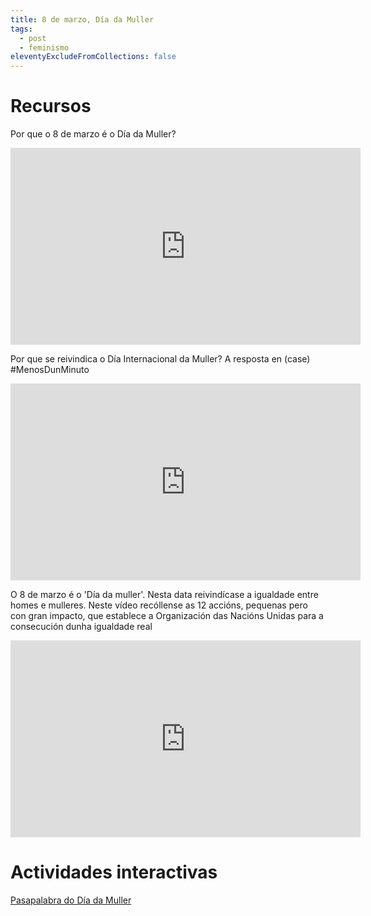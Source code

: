 ```yaml
---
title: 8 de marzo, Día da Muller
tags:
  - post
  - feminismo
eleventyExcludeFromCollections: false
---
```

# Recursos

Por que o 8 de marzo é o Día da Muller? 

<iframe width="560" height="315" src="https://www.youtube.com/embed/5l6ewz3nTjc" frameborder="0" allow="accelerometer; autoplay; clipboard-write; encrypted-media; gyroscope; picture-in-picture" allowfullscreen></iframe>

Por que se reivindica o Día Internacional da Muller? A resposta en (case) #MenosDunMinuto[](https://twitter.com/hashtag/MenosDunMinuto?src=hashtag_click)

<iframe width="560" height="315" src="https://www.youtube.com/embed/I4bRTxMltaA" frameborder="0" allow="accelerometer; autoplay; clipboard-write; encrypted-media; gyroscope; picture-in-picture" allowfullscreen></iframe>

<!--StartFragment-->

O 8 de marzo é o 'Día da muller'. Nesta data reivindícase a igualdade entre homes e mulleres. Neste vídeo recóllense as 12 accións, pequenas pero con gran impacto, que establece a Organización das Nacións Unidas para a consecución dunha igualdade real

<iframe width="560" height="315" src="https://www.youtube.com/embed/8_QeAXgV5tA" frameborder="0" allow="accelerometer; autoplay; clipboard-write; encrypted-media; gyroscope; picture-in-picture" allowfullscreen></iframe>

# [](https://aulasgalegas.org/dia-da-muller-3/)Actividades interactivas

[Pasapalabra do Día da Muller](https://aulasgalegas.org/dia-da-muller-3/)